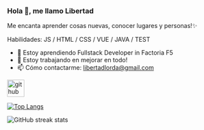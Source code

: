 ### Hola 👋, me llamo Libertad

Me encanta aprender cosas nuevas, conocer lugares y personas!✨


Habilidades: JS / HTML / CSS / VUE / JAVA / TEST


- 🌱 Estoy aprendiendo Fullstack Developer in Factoria F5 
- 🔭 Estoy trabajando en mejorar en todo! 
- 📫 Cómo contactarme: libertadlorda@gmail.com 


[<img src='https://cdn.jsdelivr.net/npm/simple-icons@3.0.1/icons/github.svg' alt='github' height='40'>](https://github.com/libertadlorda)  

[![Top Langs](https://github-readme-stats.vercel.app/api/top-langs/?username=libertadlorda)](https://github.com/anuraghazra/github-readme-stats)

![GitHub streak stats](https://streak-stats.demolab.com/?user=libertadlorda)  




